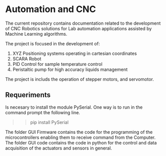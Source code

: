 
# Automation and CNC

The current repository contains documentation related to the development of CNC Robotics solutions for Lab automation applications assisted by Machine Learning algorithms.

The project is focused in the development of:

 1) XYZ Positioning systems operating in cartesian coordinates
 2) SCARA Robot
 3) PID Control for sample temperature control
 4) Peristaltic pump for high accuracy liquids management

The project is includs the operation of stepper motors, and servomotor.

## Requeriments

Is necesary to install the module PySerial. One way is to run in the command prompt the following line.

  >> pip install PySerial

The folder GUI Firmware contains the code for the programming of the microcontrollers enabling them to receive command from the Computer. The folder GUI code contains the code in python for the control and data acquisition of the actuators and sensors in general.


